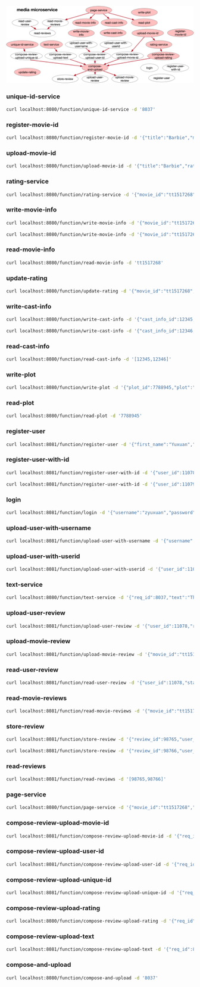 ![call-graph](call-graph.png)

### unique-id-service

```bash
curl localhost:8080/function/unique-id-service -d '8037'
```

### register-movie-id

```bash
curl localhost:8080/function/register-movie-id -d '{"title":"Barbie","movie_id":"tt1517268"}'
```

### upload-movie-id

```bash
curl localhost:8080/function/upload-movie-id -d '{"title":"Barbie","rating": 5,"req_id":8037}'
```

### rating-service

```bash
curl localhost:8080/function/rating-service -d '{"movie_id":"tt1517268", "rating":5, "req_id":8037}'
```

### write-movie-info

```bash
curl localhost:8080/function/write-movie-info -d '{"movie_id":"tt1517268","title":"Barbie","plot_id":113473,"avg_rating":"8.9","num_rating":165314,"casts":[],"thumbnail_ids":[],"photo_ids":[],"video_ids":[]}'
```

```bash
curl localhost:8080/function/write-movie-info -d '{"movie_id":"tt1517268","title":"Barbie","plot_id":113473,"avg_rating":"8.9","num_rating":165314,"casts":[{"cast_id":201,"character":"Kirk Douglas","cast_info_id":12345}],"thumbnail_ids":[],"photo_ids":[],"video_ids":[]}'
```

### read-movie-info

```bash
curl localhost:8080/function/read-movie-info -d 'tt1517268'
```

### update-rating

```bash
curl localhost:8080/function/update-rating -d '{"movie_id":"tt1517268","sum_uncommitted_rating":477,"num_uncommitted_rating":100}'
```

### write-cast-info

```bash
curl localhost:8080/function/write-cast-info -d '{"cast_info_id":12345,"name":"Kirk Douglas","gender":true,"intro":"Kirk Douglas was an American actor and filmmaker."}'
```

```bash
curl localhost:8080/function/write-cast-info -d '{"cast_info_id":12346,"name":"Jennifer Lawrence","gender":false,"intro":"Considered one of the most successful actresses of her generation, Lawrence was the highest-paid actress in the world in 2015 and 2016."}'
```

### read-cast-info

```bash
curl localhost:8080/function/read-cast-info -d '[12345,12346]'
```

### write-plot

```bash
curl localhost:8080/function/write-plot -d '{"plot_id":7788945,"plot":"One evening at a dance party, Barbie is suddenly stricken with worries about mortality. Overnight, she develops bad breath, cellulite, and flat feet, disrupting her routines and impairing the aura of classic perfection experienced by the Barbies. Weird Barbie, a disfigured doll, tells Barbie to find the child playing with her in the real world to cure her afflictions. Barbie follows the advice and travels to the real world, with Ken joining Barbie by stowing away in her convertible."}'
```

### read-plot

```bash
curl localhost:8080/function/read-plot -d '7788945'
```

### register-user

```bash
curl localhost:8081/function/register-user -d '{"first_name":"Yuxuan","last_name":"Zhang","username":"zyuxuan","password":"123456"}'
```

### register-user-with-id

```bash
curl localhost:8081/function/register-user-with-id -d '{"user_id":11078,"first_name":"Tom","last_name":"Wenisch","username":"twenisch","password":"12345"}'
```

```bash
curl localhost:8081/function/register-user-with-id -d '{"user_id":11079,"first_name":"Todd","last_name":"Austin","username":"taustin","password":"12345"}'
```

### login

```bash
curl localhost:8081/function/login -d '{"username":"zyuxuan","password":"123456","secret":"idontknowwhatasecretis"}'
```

### upload-user-with-username

```bash
curl localhost:8081/function/upload-user-with-username -d '{"username":"zyuxuan","req_id":8037}'
```

### upload-user-with-userid

```bash
curl localhost:8081/function/upload-user-with-userid -d '{"user_id":11078,"req_id":8037}'
```

### text-service

```bash
curl localhost:8080/function/text-service -d '{"req_id":8037,"text":"This is a good movie"}'
```

### upload-user-review

```bash
curl localhost:8081/function/upload-user-review -d '{"user_id":11078,"review_id":98765,"timestamp":712389123}'
```

### upload-movie-review

```bash
curl localhost:8081/function/upload-movie-review -d '{"movie_id":"tt1517268","review_id":98765,"timestamp":712389123}'
```

### read-user-review

```bash
curl localhost:8081/function/read-user-review -d '{"user_id":11078,"start":0,"stop":1}'
```

### read-movie-reviews

```bash
curl localhost:8081/function/read-movie-reviews -d '{"movie_id":"tt1517268","start":0,"stop":1}'
```

### store-review

```bash
curl localhost:8081/function/store-review -d '{"review_id":98765,"user_id":11078,"req_id":8037,"text":"This is a good movie","movie_id":"tt1517268","rating":4,"timestamp":712389123}'
```

```bash
curl localhost:8081/function/store-review -d '{"review_id":98766,"user_id":11079,"req_id":8038,"text":"Great!","movie_id":"tt1517268","rating":5,"timestamp":712389135}'
```

### read-reviews

```bash
curl localhost:8081/function/read-reviews -d '[98765,98766]'
```

### page-service

```bash
curl localhost:8080/function/page-service -d '{"movie_id":"tt1517268","review_start":0,"review_stop":1}'
```

### compose-review-upload-movie-id

```bash
curl localhost:8081/function/compose-review-upload-movie-id -d '{"req_id":8037,"movie_id":"tt1517268"}'
```

### compose-review-upload-user-id

```bash
curl localhost:8081/function/compose-review-upload-user-id -d '{"req_id":8037,"user_id":11078}'
```

### compose-review-upload-unique-id

```bash
curl localhost:8081/function/compose-review-upload-unique-id -d '{"req_id":8037,"review_id":98765}'
```

### compose-review-upload-rating

```bash
curl localhost:8080/function/compose-review-upload-rating -d '{"req_id":8037,"rating":4}'
```

### compose-review-upload-text

```bash
curl localhost:8081/function/compose-review-upload-text -d '{"req_id":8037,"text":"This is a good movie"}'
```

### compose-and-upload
```bash
curl localhost:8080/function/compose-and-upload -d '8037'
```
